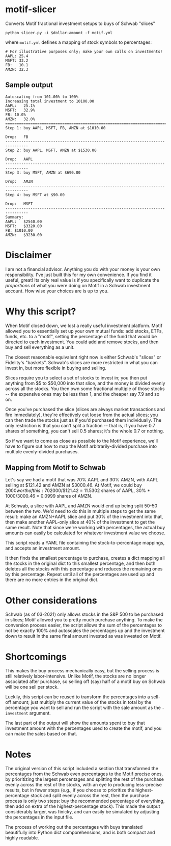 # motif-slicer
Converts Motif fractional investment setups to buys of Schwab "slices"

    python slicer.py -i $dollar-amount -f motif.yml

where `motif.yml` defines a mapping of stock symbols to percentages:

    # For illustrative purposes only; make your own calls on investments!
    AAPL: 25.4
    MSFT: 33.2
    FB:   10.1
    AMZN: 32.3

## Sample output

    Autoscaling from 101.00% to 100%
    Increasing total investment to 10100.00
    AAPL:	25.1%
    MSFT:	32.9%
    FB:	10.0%
    AMZN:	32.0%
    ================================================================================
    Step 1: buy AAPL, MSFT, FB, AMZN at $1010.00

    Drop:	FB
    --------------------------------------------------------------------------------
    Step 2: buy AAPL, MSFT, AMZN at $1530.00

    Drop:	AAPL
    --------------------------------------------------------------------------------
    Step 3: buy MSFT, AMZN at $690.00

    Drop:	AMZN
    --------------------------------------------------------------------------------
    Step 4: buy MSFT at $90.00

    Drop:	MSFT
    --------------------------------------------------------------------------------
    Summary:
    AAPL:	$2540.00
    MSFT:	$3320.00
    FB:	$1010.00
    AMZN:	$3230.00

# Disclaimer
I am not a financial advisor. Anything you do with your money is your own responsibility.
I've just built this for my own convenience. If you find it useful, great! Its only
real value is if you specifically want to duplicate the _proportions_ of what you were
doing on Motif in a Schwab investment account. How wise your choices are is up to you.

# Why this script?
When Motif closed down, we lost a really useful investment platform.
Motif allowed you to essentially set up your own mutual funds: add stocks, ETFs,
funds, etc. to a "motif", setting the percentage of the fund that would be directed
to each investment. You could add and remove stocks, and then buy and sell everything as a unit.

The closest reasonable equivalent right now is either Schwab's "slices" or Fidelity's "baskets".
Schwab's slices are more restricted in what you can invest in, but more flexible in buying and selling.

Slices require you to select a set of stocks to invest in; you then put anything from $5 to $50,000 into
that slice, and the money is divided evenly across all the stocks. You then own some fractional multiple
of those stocks -- the expensive ones may be less than 1, and the cheaper say 7.9 and so on. 

Once you've purchased the slice (slices are always market transactions and fire immediately), they're
effectively cut loose from the actual slices; you can then trade the stocks just as if you'd purchased them individually.
The only restriction is that you can't split a fraction -- that is, if you have 0.7 shares of something, 
you can't sell 0.5 shares; it's the whole 0.7 or nothing.

So if we want to come as close as possible to the Motif experience, we'll have to figure out how to map
the Motif arbitrarily-divided purchase into multiple evenly-divided purchases. 

## Mapping from Motif to Schwab
Let's say we had a motif that was 70% AAPL and 30% AMZN, with AAPL selling at $121.42 and AMZN at $3000.46.
At Motif, we could buy $2000 worth of this: 70% would go into AAPL = 70%*$2000/$121.42 = 11.5302 shares of AAPL,
30% * $1000/$3000.46 = 0.0999 shares of AMZN.

At Schwab, a slice with AAPL and AMZN would end up being split 50-50 between the two. We'd need to do this
in multiple steps to get the same result: make an AMZN+AAPL slice and put 30% of the investment into that, then
make another AAPL-only slice at 40% of the investment to get the same result. Note that since we're working with
percentages, the actual buy amounts can easily be calculated for whatever investment value we choose.

This script reads a YAML file containing the stock-to-percentage mappings, and accepts an investment amount.

It then finds the smallest percentage to purchase, creates a dict mapping all the stocks in the original dict
to this smallest percentage, and then both deletes all the stocks with this percentage and reduces the remaining
ones by this percentage. Repeat until all of the percentages are used up and there are no more entries in the
original dict.

# Other considerations
Schwab (as of 03-2021) only allows stocks in the S&P 500 to be purchased in slices; Motif allowed you to pretty
much purchase anything. To make the conversion process easier, the script allows the sum of the percentages to
not be exactly 100% and autoscales the percentages up and the investment down to result in the same final amount
invested as was invested on Motif.

# Shortcomings
This makes the buy process mechanically easy, but the selling process is still relatively labor-intensive.
Unlike Motif, the stocks are no longer associated after purchase, so selling off (say) half of a motif buy
on Schwab will be one sell per stock. 

Luckily, this script can be reused to transform the percentages into
a sell-off amount; just multiply the current value of the stocks in total by the percentage you want to sell
and run the script with the sale amount as the `-investment` argument. 

The last part of the output will show
the amounts spent to buy that investment amount with the percentages used to create the motif, and you can
make the sales based on that.

# Notes
The original version of this script included a section that transformed the percentages
from the Schwab even percentages to the Motif precise ones, by prioritizing the largest
percentages and splitting the rest of the purchase evenly across the rest of the stocks,
with an eye to producing less-precise results, but in fewer steps (e.g., if you choose
to prioritize the highest-percentage stock and split evenly across the rest, then the
purchase process is only two steps: buy the recommended percentage of everything, then
add on extra of the highest-percentage stock). This made the output considerably larger,
was finicky, and can easily be simulated by adjusting the percentages in the input file.

The process of working out the percentages with buys translated beautifully into Python
dict comporehensions, and is both compact and highly readable.
